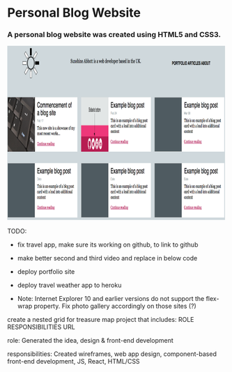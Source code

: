 # Personal Blog Website
### A personal blog website was created using HTML5 and CSS3.

<img src="/images/blog_homepage.png" width="500" height="400">

TODO:
- fix travel app, make sure its working on github, to link to github
- make better second and third video and replace in below code
- deploy portfolio site
- deploy travel weather app to heroku

- Note: Internet Explorer 10 and earlier versions do not support the flex-wrap property. Fix photo gallery accordingly on those sites (?)

create a nested grid for treasure map project that includes:
ROLE            RESPONSIBILITIES       URL

role: Generated the idea, design & front-end development

responsibilities: 
Created wireframes, web app design, component-based front-end development, JS, React, HTML/CSS
